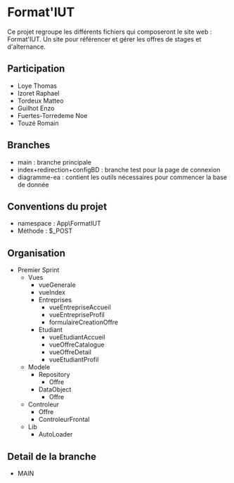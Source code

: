 # Format'IUT

Ce projet regroupe les différents fichiers qui composeront le site web : Format'IUT. Un site pour référencer et gérer les offres de stages et d'alternance.

## Participation

- Loye Thomas
- Izoret Raphael
- Tordeux Matteo
- Guilhot Enzo
- Fuertes-Torredeme Noe
- Touzé Romain

## Branches

- main : branche principale
- index+redirection+configBD : branche test pour la page de connexion
- diagramme-ea : contient les outils nécessaires pour commencer la base de donnée

## Conventions du projet

- namespace : App\FormatIUT
- Méthode : $_POST

## Organisation

- Premier Sprint
  - Vues
    - vueGenerale
    - vueIndex
    - Entreprises
      - vueEntrepriseAccueil
      - vueEntrepriseProfil
      - formulaireCreationOffre
    - Etudiant
      - vueEtudiantAccueil
      - vueOffreCatalogue
      - vueOffreDetail
      - vueEtudiantProfil
  - Modele
    - Repository
      - Offre
    - DataObject
      - Offre
  - Controleur
    - Offre
    - ControleurFrontal
  - Lib
    - AutoLoader

## Detail de la branche

- MAIN
